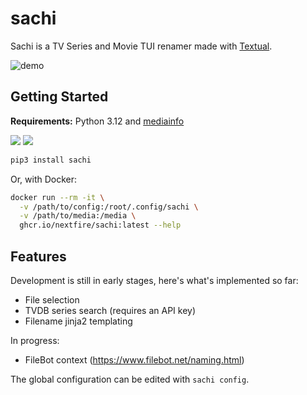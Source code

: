 # sachi

Sachi is a TV Series and Movie TUI renamer made with [Textual](https://github.com/textualize/textual/).

![demo](https://github.com/NextFire/sachi/assets/20094890/e16de440-1f8f-4d69-b66b-7cef3188b883)

## Getting Started

**Requirements:** Python 3.12 and [mediainfo](https://mediaarea.net/en/MediaInfo)

<p>
  <a href="https://pypi.org/project/sachi" alt="Python version compatibility">
    <img src="https://img.shields.io/pypi/pyversions/sachi" /></a>
  <a href="https://pypi.org/project/sachi" alt="PyPI version">
    <img src="https://img.shields.io/pypi/v/sachi" /></a>
</p>

```sh
pip3 install sachi
```

Or, with Docker:

```sh
docker run --rm -it \
  -v /path/to/config:/root/.config/sachi \
  -v /path/to/media:/media \
  ghcr.io/nextfire/sachi:latest --help
```

## Features

Development is still in early stages, here's what's implemented so far:

- File selection
- TVDB series search (requires an API key)
- Filename jinja2 templating

In progress:

- FileBot context (https://www.filebot.net/naming.html)

The global configuration can be edited with `sachi config`.
